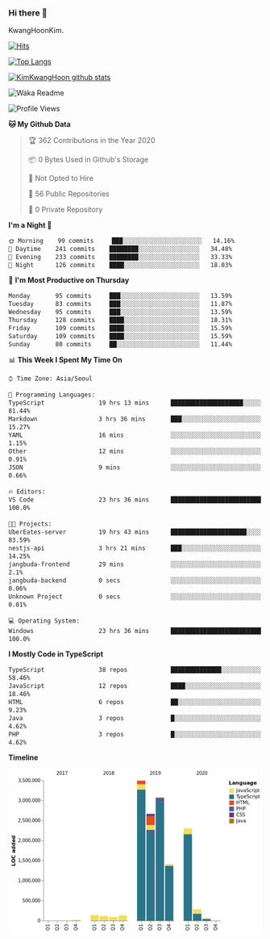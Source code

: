 ### Hi there 👋

KwangHoonKim.

[![Hits](https://hits.seeyoufarm.com/api/count/incr/badge.svg?url=https%3A%2F%2Fgithub.com%2Frhkdgns95)](https://hits.seeyoufarm.com)  

[![Top Langs](https://github-readme-stats.vercel.app/api/top-langs/?username=rhkdgns95&layout=compact)](https://github.com/anuraghazra/github-readme-stats)   

[![KimKwangHoon github stats](https://github-readme-stats.vercel.app/api?username=rhkdgns95&show_icons=true)](https://github.com/anuraghazra/github-readme-stats)  



<!--
**rhkdgns95/rhkdgns95** is a ✨ _special_ ✨ repository because its `README.md` (this file) appears on your GitHub profile.

Here are some ideas to get you started:

- 🔭 I’m currently working on ...
- 🌱 I’m currently learning ...
- 👯 I’m looking to collaborate on ...
- 🤔 I’m looking for help with ...
- 💬 Ask me about ...
- 📫 How to reach me: ...
- 😄 Pronouns: ...
- ⚡ Fun fact: ...
-->



![Waka Readme](https://github.com/rhkdgns95/rhkdgns95/workflows/Waka%20Readme/badge.svg)
<!--START_SECTION:waka-->
![Profile Views](http://img.shields.io/badge/Profile%20Views-39-blue)

**🐱 My Github Data** 

> 🏆 362 Contributions in the Year 2020
 > 
> 📦 0 Bytes Used in Github's Storage 
 > 
> 🚫 Not Opted to Hire
 > 
> 📜 56 Public Repositories
 > 
> 🔑 0 Private Repository 
 > 
**I'm a Night 🦉** 

```text
🌞 Morning    99 commits     ███░░░░░░░░░░░░░░░░░░░░░░   14.16% 
🌆 Daytime    241 commits    ████████░░░░░░░░░░░░░░░░░   34.48% 
🌃 Evening    233 commits    ████████░░░░░░░░░░░░░░░░░   33.33% 
🌙 Night      126 commits    ████░░░░░░░░░░░░░░░░░░░░░   18.03%

```
📅 **I'm Most Productive on Thursday** 

```text
Monday       95 commits     ███░░░░░░░░░░░░░░░░░░░░░░   13.59% 
Tuesday      83 commits     ███░░░░░░░░░░░░░░░░░░░░░░   11.87% 
Wednesday    95 commits     ███░░░░░░░░░░░░░░░░░░░░░░   13.59% 
Thursday     128 commits    ████░░░░░░░░░░░░░░░░░░░░░   18.31% 
Friday       109 commits    ████░░░░░░░░░░░░░░░░░░░░░   15.59% 
Saturday     109 commits    ████░░░░░░░░░░░░░░░░░░░░░   15.59% 
Sunday       80 commits     ██░░░░░░░░░░░░░░░░░░░░░░░   11.44%

```


📊 **This Week I Spent My Time On** 

```text
⌚︎ Time Zone: Asia/Seoul

💬 Programming Languages: 
TypeScript               19 hrs 13 mins      ████████████████████░░░░░   81.44% 
Markdown                 3 hrs 36 mins       ███░░░░░░░░░░░░░░░░░░░░░░   15.27% 
YAML                     16 mins             ░░░░░░░░░░░░░░░░░░░░░░░░░   1.15% 
Other                    12 mins             ░░░░░░░░░░░░░░░░░░░░░░░░░   0.91% 
JSON                     9 mins              ░░░░░░░░░░░░░░░░░░░░░░░░░   0.66%

🔥 Editors: 
VS Code                  23 hrs 36 mins      █████████████████████████   100.0%

🐱‍💻 Projects: 
UberEates-server         19 hrs 43 mins      █████████████████████░░░░   83.59% 
nestjs-api               3 hrs 21 mins       ███░░░░░░░░░░░░░░░░░░░░░░   14.25% 
jangbuda-frontend        29 mins             ░░░░░░░░░░░░░░░░░░░░░░░░░   2.1% 
jangbuda-backend         0 secs              ░░░░░░░░░░░░░░░░░░░░░░░░░   0.06% 
Unknown Project          0 secs              ░░░░░░░░░░░░░░░░░░░░░░░░░   0.01%

💻 Operating System: 
Windows                  23 hrs 36 mins      █████████████████████████   100.0%

```

**I Mostly Code in TypeScript** 

```text
TypeScript               38 repos            ██████████████░░░░░░░░░░░   58.46% 
JavaScript               12 repos            ████░░░░░░░░░░░░░░░░░░░░░   18.46% 
HTML                     6 repos             ██░░░░░░░░░░░░░░░░░░░░░░░   9.23% 
Java                     3 repos             █░░░░░░░░░░░░░░░░░░░░░░░░   4.62% 
PHP                      3 repos             █░░░░░░░░░░░░░░░░░░░░░░░░   4.62%

```


**Timeline**

![Chart not found](https://github.com/rhkdgns95/rhkdgns95/blob/master/charts/bar_graph.png) 


<!--END_SECTION:waka-->
